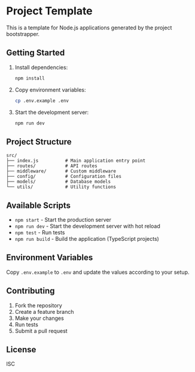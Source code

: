 # Project Template

This is a template for Node.js applications generated by the project bootstrapper.

## Getting Started

1. Install dependencies:
   ```bash
   npm install
   ```

2. Copy environment variables:
   ```bash
   cp .env.example .env
   ```

3. Start the development server:
   ```bash
   npm run dev
   ```

## Project Structure

```
src/
├── index.js          # Main application entry point
├── routes/           # API routes
├── middleware/       # Custom middleware
├── config/           # Configuration files
├── models/           # Database models
└── utils/            # Utility functions
```

## Available Scripts

- `npm start` - Start the production server
- `npm run dev` - Start the development server with hot reload
- `npm test` - Run tests
- `npm run build` - Build the application (TypeScript projects)

## Environment Variables

Copy `.env.example` to `.env` and update the values according to your setup.

## Contributing

1. Fork the repository
2. Create a feature branch
3. Make your changes
4. Run tests
5. Submit a pull request

## License

ISC
